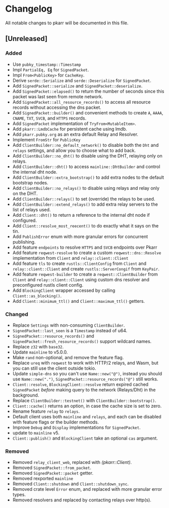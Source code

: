 # Changelog

All notable changes to pkarr will be documented in this file.

## [Unreleased]

### Added

- Use `pubky_timestamp::Timestamp` 
- Impl `PartialEq, Eq` for `SignedPacket`.
- Impl `From<PublicKey>` for `CacheKey`.
- Derive `serde::Serialize` and `serde::Deserialize` for `SignedPacket`.
- Add `SignedPacket::serialize` and `SignedPacket::deserialize`.
- Add `SignedPacket::elapsed()` to return the number of seconds since this packet was last seen from remote network. 
- Add `SignedPacket::all_resource_records()` to access all resource records without accessing the dns packet.
- Add `SignedPacket::builder()` and convenient methods to create `A`, `AAAA`, `CNAME`, `TXT`, `SVCB`, and `HTTPS` records.
- Add `SignedPacket` implementation of `TryFrom<MutableItem>`.
- Add `pkarr::LmdbCache` for persistent cache using lmdb.
- Add `pkarr.pubky.org` as an extra default Relay and Resolver.
- Implement `FromStr` for `PublicKey`
- Add `ClientBuilder::no_default_network()` to disable both the `Dht` and `relays` settings, and allow you to choose what to add back.
- Add `ClientBuilder::no_dht()` to disable using the DHT, relaying only on relays. 
- Add `ClientBuilder::dht()` to access `mainline::DhtBuilder` and control the internal dht node.
- Add `ClientBuilder::extra_bootstrap()` to add extra nodes to the default bootstrap nodes.
- Add `ClientBuilder::no_relays()` to disable using relays and relay only on the DHT. 
- Add `ClientBuilder::relays()` to set (override) the relays to be used.
- Add `ClientBuilder::extend_relays()` to add extra relay servers to the list of relays used.
- Add `Client::dht()` to return a reference to the internal dht node if configured. 
- Add `Client::resolve_most_reecent()` to do exactly what it says on the tin. 
- Add `PublishError` enum with more granular errors for concurrent publishing.
- Add feature `endpoints` to resolve `HTTPS` and `SVCB` endpoints over Pkarr
- Add feature `reqwest-resolve` to create a custom `reqwest::dns::Resolve` implementation from `Client` and `relay::client::Client`
- Add feature `tls` to create `rustls::ClientConfig` from `Client` and `relay::client::Client` and create `rustls::ServerCongif` from `KeyPair`.
- Add feature `reqwest-builder` to create a `reqwest::ClientBuilder` from `Client` and `relay::client::Client` using custom dns resolver and preconfigured rustls client config.
- Add `BlockingClient` wrapper accessed by calling `Client::as_blocking()`.
- Add `Client::minimum_ttl()` and `Client::maximum_ttl()` getters.

### Changed

- Replace `Settings` with non-consuming `ClientBuilder`.
- `SignedPacket::last_seen` is a `Timestamp` instead of u64.
- `SignedPacket::resource_records()` and `SignedPacket::fresh_resource_records()` support wildcard names.
- Replace `z32` with `base32`.
- Update `mainline` to v5.0.0.
- Make `rand` non-optional, and remove the feature flag.
- Replace `ureq` with `reqwest` to work with HTTP/2 relays, and Wasm, but you can still use the client outside tokio.
- Update `simple-dns` so you can't use `Name::new("@")`, instead you should use `Name::new(".")`, `SignedPacket::resource_records("@")` still works.
- `Client::resolve`, `BlockingClient::resolve` return expired cached `SignedPacket` _before_ making query to the network (Relays/Dht) in the background.
- Replace `ClientBuilder::testnet()` with `ClientBuilder::bootstrap()`.
- `Client::cache()` returns an option, in case the cache size is set to zero.
- Rename feature `relay` to `relays`.
- Default client uses both `mainline` and `relays`, and each can be disabled with feature flags or the builder methods.
- Improve `Debug` and `Display` implementations for `SignedPacket`.
- update to `mainline` v5.
- `Client::publish()` and `BlockingClient` take an optional `cas` argument.

### Removed

- Removed `relay_client_web`, replaced with *(pkarr::Client)*.
- Removed `SignedPacket::from_packet`.
- Removed `SignedPacket::packet` getter.
- Removed rexported `mainline`
- Removed `Client::shutdown` and `Client::shutdown_sync`.
- Removed crate level `Error` enum, and replaced with more granular error types.
- Removed resolvers and replaced by contacting relays over http(s).
